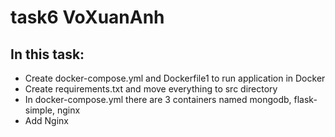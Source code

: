 # task6 VoXuanAnh
## In this task:
* Create docker-compose.yml and Dockerfile1 to run application in Docker
* Create requirements.txt and move everything to src directory
* In docker-compose.yml there are 3 containers named mongodb, flask-simple, nginx
* Add Nginx
